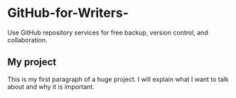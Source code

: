 # GitHub-for-Writers-
Use GitHub repository services for free backup, version control, and collaboration. 
<h2> My project </h2> 
<p> This is my first paragraph of a huge project. I will explain what I want to talk about and why it is important. </p>
